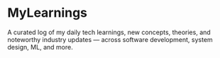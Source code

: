 # MyLearnings
A curated log of my daily tech learnings, new concepts, theories, and noteworthy industry updates — across software development, system design, ML, and more.
